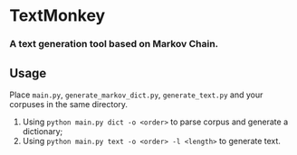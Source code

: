 # TextMonkey
### A text generation tool based on Markov Chain.
## Usage
Place `main.py`, `generate_markov_dict.py`, `generate_text.py` and your corpuses in the same directory.
1. Using `python main.py dict -o <order>` to parse corpus and generate a dictionary;
2. Using `python main.py text -o <order> -l <length>` to generate text.

